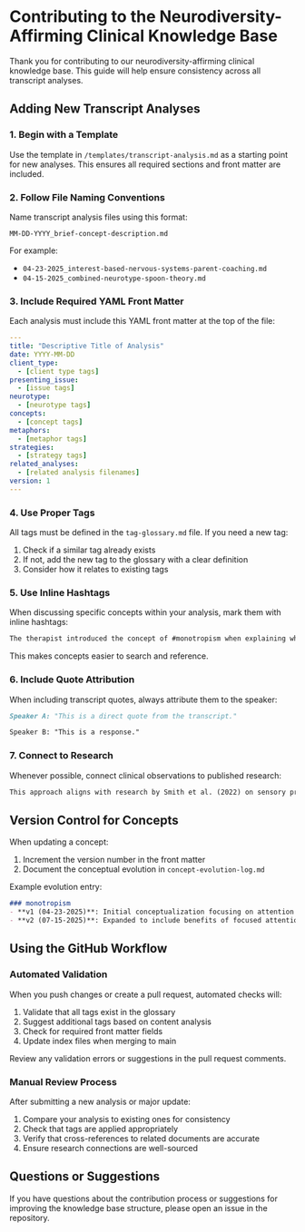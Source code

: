 # Contributing to the Neurodiversity-Affirming Clinical Knowledge Base

Thank you for contributing to our neurodiversity-affirming clinical knowledge base. This guide will help ensure consistency across all transcript analyses.

## Adding New Transcript Analyses

### 1. Begin with a Template

Use the template in `/templates/transcript-analysis.md` as a starting point for new analyses. This ensures all required sections and front matter are included.

### 2. Follow File Naming Conventions

Name transcript analysis files using this format:
```
MM-DD-YYYY_brief-concept-description.md
```

For example:
- `04-23-2025_interest-based-nervous-systems-parent-coaching.md`
- `04-15-2025_combined-neurotype-spoon-theory.md`

### 3. Include Required YAML Front Matter

Each analysis must include this YAML front matter at the top of the file:

```yaml
---
title: "Descriptive Title of Analysis"
date: YYYY-MM-DD
client_type: 
  - [client type tags]
presenting_issue:
  - [issue tags]
neurotype:
  - [neurotype tags]
concepts:
  - [concept tags]
metaphors:
  - [metaphor tags]
strategies:
  - [strategy tags]
related_analyses:
  - [related analysis filenames]
version: 1
---
```

### 4. Use Proper Tags

All tags must be defined in the `tag-glossary.md` file. If you need a new tag:

1. Check if a similar tag already exists
2. If not, add the new tag to the glossary with a clear definition
3. Consider how it relates to existing tags

### 5. Use Inline Hashtags

When discussing specific concepts within your analysis, mark them with inline hashtags:

```markdown
The therapist introduced the concept of #monotropism when explaining why transitions are difficult.
```

This makes concepts easier to search and reference.

### 6. Include Quote Attribution

When including transcript quotes, always attribute them to the speaker:

```markdown
Speaker A: "This is a direct quote from the transcript."

Speaker B: "This is a response."
```

### 7. Connect to Research

Whenever possible, connect clinical observations to published research:

```markdown
This approach aligns with research by Smith et al. (2022) on sensory processing in autism.
```

## Version Control for Concepts

When updating a concept:

1. Increment the version number in the front matter
2. Document the conceptual evolution in `concept-evolution-log.md`

Example evolution entry:

```markdown
### monotropism
- **v1 (04-23-2025)**: Initial conceptualization focusing on attention tunneling
- **v2 (07-15-2025)**: Expanded to include benefits of focused attention and flow states
```

## Using the GitHub Workflow

### Automated Validation

When you push changes or create a pull request, automated checks will:

1. Validate that all tags exist in the glossary
2. Suggest additional tags based on content analysis
3. Check for required front matter fields
4. Update index files when merging to main

Review any validation errors or suggestions in the pull request comments.

### Manual Review Process

After submitting a new analysis or major update:

1. Compare your analysis to existing ones for consistency
2. Check that tags are applied appropriately
3. Verify that cross-references to related documents are accurate
4. Ensure research connections are well-sourced

## Questions or Suggestions

If you have questions about the contribution process or suggestions for improving the knowledge base structure, please open an issue in the repository.